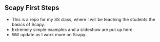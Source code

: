 ## Scapy First Steps
* This is a repo for my SS class, where I will be teaching the students the basics of Scapy.
* Extremely simple examples and a slideshow are put up here.
* Will update as I work more on Scapy.